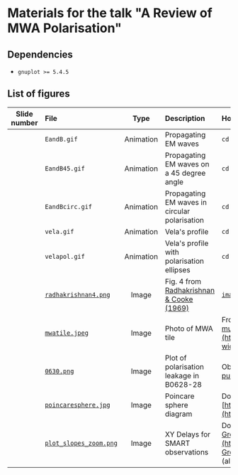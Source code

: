 # Materials for the talk "A Review of MWA Polarisation"

## Dependencies

- `gnuplot >= 5.4.5`

## List of figures

| Slide number | File | Type | Description | How to obtain |
| :----------: | :--- | :--: | :---------- | :----------------- |
|  | `EandB.gif` | Animation | Propagating EM waves | `cd animations && make EandB.gif` |
|  | `EandB45.gif` | Animation | Propagating EM waves on a 45 degree angle | `cd animations && make EandB45.gif` |
|  | `EandBcirc.gif` | Animation | Propagating EM waves in circular polarisation | `cd animations && make EandBcirc.gif` |
|  | `vela.gif` | Animation | Vela's profile |  `cd animations && make vela.gif` |
|  | `velapol.gif` | Animation | Vela's profile with polarisation ellipses |  `cd animations && make velapol.gif` |
|  | [`radhakrishnan4.png`](images/radhakrishnan4.png) | Image | Fig. 4 from [Radhakrishnan & Cooke (1969)](https://ui.adsabs.harvard.edu/abs/1969ApL.....3..225R/abstract) | [`images/radhakrishnan4.png`](images/radhakrishnan4.png) |
|  | [`mwatile.jpeg`](images/mwatile.jpg) | Image | Photo of MWA tile | From [https://www.skatelescope.org/multimedia/image/one-128-tiles-murchison-widefield-array-mwa-telescope/](https://www.skatelescope.org/multimedia/image/one-128-tiles-murchison-widefield-array-mwa-telescope/) |
|  | [`0630.png`](images/0630.png) | Image | Plot of polarisation leakage in B0628-28 | Obtained from [here](https://github.com/CIRA-Pulsars-and-Transients-Group/SMART_deep_planning/blob/main/full_pol/polarisation_leakage_demo_B0628-28.png), which is in a private [Github repo pertaining to the SMART pulsar survey](https://github.com/CIRA-Pulsars-and-Transients-Group/SMART_deep_planning) |
|  | [`poincaresphere.jpg`](images/poincaresphere.jpg) | Image | Poincare sphere diagram | Downloaded from [https://cdn.shopify.com/s/files/1/1026/4509/files/poincaresphere.jpg](https://cdn.shopify.com/s/files/1/1026/4509/files/poincaresphere.jpg) |
|  | [`plot_slopes_zoom.png`](images/plot_slopes_zoom.png) | Image | XY Delays for SMART observations | Downloaded from [https://github.com/CIRA-Pulsars-and-Transients-Group/mwa_calibration_study/blob/main/SMART_analysis/plot_slopes_zoom.png](https://github.com/CIRA-Pulsars-and-Transients-Group/mwa_calibration_study/blob/main/SMART_analysis/plot_slopes_zoom.png) (also a private repo) |
